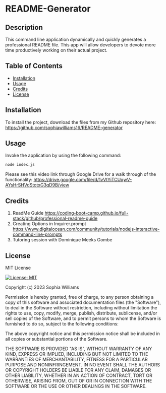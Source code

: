 # README-Generator 

## Description 
This command line application dynamically and quickly generates a professional README file. This app will allow developers to devote more time productively working on their actual project. 


## Table of Contents 
- [Installation](#installation)
- [Usage](#usage)
- [Credits](#credits)
- [License](#license)


## Installation 
To install the project, download the files from my Github repository here: https://github.com/sophiawilliams16/README-generator


## Usage 
Invoke the application by using the following command:

```bash
node index.js
```

Please see this video link through Google Drive for a walk through of the functionality: https://drive.google.com/file/d/1vVtYiTCUqwV-AYsHrSHVdStotxG3qD9B/view


## Credits 

1. ReadMe Guide https://coding-boot-camp.github.io/full-stack/github/professional-readme-guide 
2. Creating Options in Inquirer.prompt https://www.digitalocean.com/community/tutorials/nodejs-interactive-command-line-prompts
3. Tutoring session with Dominique Meeks Gombe 


## License 

MIT License

[![License: MIT](https://img.shields.io/badge/License-MIT-yellow.svg)](https://opensource.org/licenses/MIT)

Copyright (c) 2023 Sophia Williams

Permission is hereby granted, free of charge, to any person obtaining a copy
of this software and associated documentation files (the "Software"), to deal
in the Software without restriction, including without limitation the rights
to use, copy, modify, merge, publish, distribute, sublicense, and/or sell
copies of the Software, and to permit persons to whom the Software is
furnished to do so, subject to the following conditions:

The above copyright notice and this permission notice shall be included in all
copies or substantial portions of the Software.

THE SOFTWARE IS PROVIDED "AS IS", WITHOUT WARRANTY OF ANY KIND, EXPRESS OR
IMPLIED, INCLUDING BUT NOT LIMITED TO THE WARRANTIES OF MERCHANTABILITY,
FITNESS FOR A PARTICULAR PURPOSE AND NONINFRINGEMENT. IN NO EVENT SHALL THE
AUTHORS OR COPYRIGHT HOLDERS BE LIABLE FOR ANY CLAIM, DAMAGES OR OTHER
LIABILITY, WHETHER IN AN ACTION OF CONTRACT, TORT OR OTHERWISE, ARISING FROM,
OUT OF OR IN CONNECTION WITH THE SOFTWARE OR THE USE OR OTHER DEALINGS IN THE
SOFTWARE.


